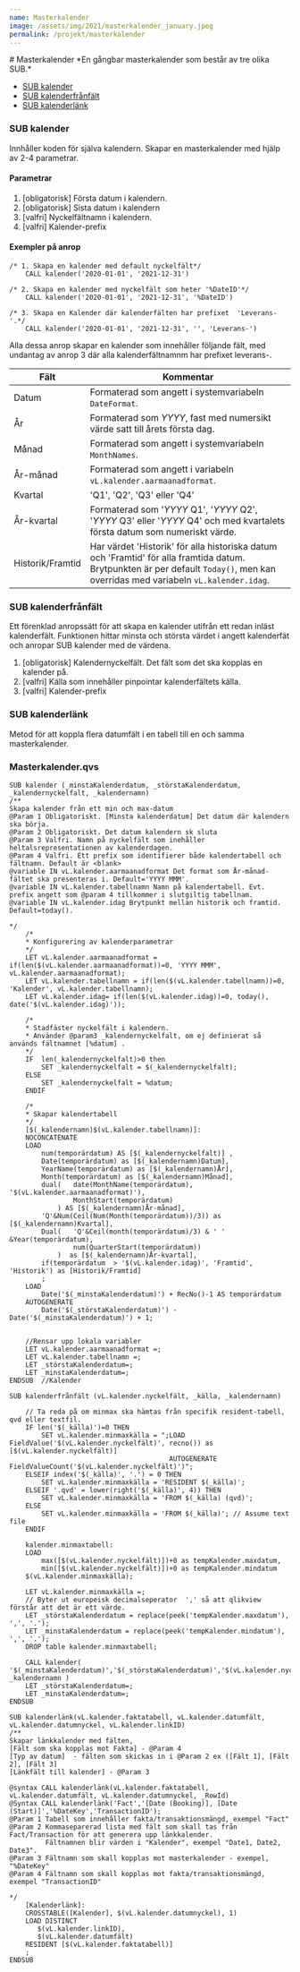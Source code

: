 ```yaml
---
name: Masterkalender
image: /assets/img/2021/masterkalender_january.jpeg
permalink: /projekt/masterkalender
---
```

<a class="qlik-icon-edit-script"/>
# <a class="qicon-calendar"/> Masterkalender
*En gångbar masterkalender som består av tre olika SUB.*

* [SUB kalender](#sub-kalender) 
* [SUB kalenderfrånfält](#sub-kalenderfrånfält)
* [SUB kalenderlänk](#sub-kalenderlänk)

### SUB kalender
Innhåller koden för själva kalendern. Skapar en masterkalender med hjälp av 2-4 parametrar.
   
#### Parametrar
1. [obligatorisk] Första datum i kalendern. 
2. [obligatorisk] Sista datum i kalendern
3. [valfri] Nyckelfältnamn i kalendern.
4. [valfri] Kalender-prefix

#### Exempler på anrop

```qve 
/* 1. Skapa en kalender med default nyckelfält*/	
	CALL kalender('2020-01-01', '2021-12-31')

/* 2. Skapa en kalender med nyckelfält som heter '%DateID'*/ 
	CALL kalender('2020-01-01', '2021-12-31', '%DateID')

/* 3. Skapa en Kalender där kalenderfälten har prefixet  'Leverans-'.*/ 
	CALL kalender('2020-01-01', '2021-12-31', '', 'Leverans-')
```

Alla dessa anrop skapar en kalender som innehåller följande fält, med undantag av anrop 3 där alla kalenderfältnamnm har prefixet leverans-. 

| Fält            | Kommentar|
| --------------- | ----------|
| Datum           | Formaterad som angett i systemvariabeln `DateFormat`.
| År              | Formaterad som _YYYY_, fast med numersikt värde satt till årets första dag.|
| Månad           | Formaterad som angett i systemvariabeln `MonthNames`.
| År-månad        | Formaterad som angett i variabeln `vL.kalender.aarmaanadformat`.
| Kvartal         | 'Q1', 'Q2', 'Q3' eller 'Q4'
| År-kvartal      | Formaterad som '_YYYY_ Q1', '_YYYY_ Q2', '_YYYY_ Q3' eller '_YYYY_ Q4' och med kvartalets första datum som numeriskt värde.|
| Historik/Framtid| Har värdet 'Historik' för alla historiska datum och  'Framtid' för alla framtida datum. Brytpunkten är per default `Today()`, men kan overridas med variabeln `vL.kalender.idag`.

### SUB kalenderfrånfält
Ett förenklad anropssätt för att skapa en kalender utifrån ett redan inläst kalenderfält. Funktionen hittar minsta och största värdet i angett kalenderfät och anropar SUB kalender med de värdena.

1. [obligatorisk] Kalendernyckelfält. Det fält som det ska kopplas en kalender på.
2. [valfri] Källa som innehåller pinpointar kalenderfältets källa. 
4. [valfri] Kalender-prefix




### SUB kalenderlänk
Metod för att koppla flera datumfält i en tabell till en och samma masterkalender. 

### Masterkalender.qvs

```qvs
SUB kalender (_minstaKalenderdatum, _störstaKalenderdatum, _kalendernyckelfalt, _kalendernamn)
/**
Skapa kalender från ett min och max-datum
@Param 1 Obligatoriskt. [Minsta kalenderdatum] Det datum där kalendern ska börja.
@Param 2 Obligatoriskt. Det datum kalendern sk sluta
@Param 3 Valfri. Namn på nyckelfält som inehåller heltalsrepresentationen av kalenderdagen.
@Param 4 Valfri. Ett prefix som identifierer både kalendertabell och fältnamn. Default är <blank>
@variable IN vL.kalender.aarmaanadformat Det format som År-månad-fältet ska presenteras i. Default='YYYY MMM'.
@variable IN vL.kalender.tabellnamn Namn på kalendertabell. Evt. prefix angett som @param 4 tillkommer i slutgiltig tabellnam.
@variable IN vL.kalender.idag Brytpunkt mellan historik och framtid.  Default=today().

*/
	/*
	* Konfigurering av kalenderparametrar
	*/
	LET vL.kalender.aarmaanadformat = if(len($(vL.kalender.aarmaanadformat))=0, 'YYYY MMM', vL.kalender.aarmaanadformat);
	LET vL.kalender.tabellnamn = if(len($(vL.kalender.tabellnamn))=0, 'Kalender', vL.kalender.tabellnamn);
	LET vL.kalender.idag= if(len($(vL.kalender.idag))=0, today(), date('$(vL.kalender.idag)'));

	/*
	* Stadfäster nyckelfält i kalendern. 
	* Använder @param3 _kalendernyckelfalt, om ej definierat så används fältnamnet [%datum] .
	*/
	IF 	len(_kalendernyckelfalt)>0 then
		SET _kalendernyckelfalt = $(_kalendernyckelfalt);
	ELSE
		SET _kalendernyckelfalt = %datum;
	ENDIF 
	
	/* 
	* Skapar kalendertabell
	*/
	[$(_kalendernamn)$(vL.kalender.tabellnamn)]:
	NOCONCATENATE
	LOAD
		num(temporärdatum) AS [$(_kalendernyckelfalt)] ,
		Date(temporärdatum) as [$(_kalendernamn)Datum],
		YearName(temporärdatum) as [$(_kalendernamn)År],
		Month(temporärdatum) as [$(_kalendernamn)Månad],
		dual(	date(MonthName(temporärdatum), '$(vL.kalender.aarmaanadformat)'),
				MonthStart(temporärdatum)
			) AS [$(_kalendernamn)År-månad],
		'Q'&Num(Ceil(Num(Month(temporärdatum))/3)) as [$(_kalendernamn)Kvartal],
		Dual(	'Q'&Ceil(month(temporärdatum)/3) & ' ' &Year(temporärdatum), 
				num(QuarterStart(temporärdatum))
			)  as [$(_kalendernamn)År-kvartal],
		if(temporärdatum  > '$(vL.kalender.idag)', 'Framtid', 'Historik') as [Historik/Framtid]
		;
	LOAD
		Date('$(_minstaKalenderdatum)') + RecNo()-1 AS temporärdatum
	AUTOGENERATE
		Date('$(_störstaKalenderdatum)') - Date('$(_minstaKalenderdatum)') + 1;


	//Rensar upp lokala variabler
	LET vL.kalender.aarmaanadformat =;
	LET vL.kalender.tabellnamn =;
	LET _störstaKalenderdatum=;
	LET _minstaKalenderdatum=;
ENDSUB  //Kalender

SUB kalenderfrånfält (vL.kalender.nyckelfält, _källa, _kalendernamn)

	// Ta reda på om minmax ska hämtas från specifik resident-tabell, qvd eller textfil.
	IF len('$(_källa)')=0 THEN
		SET vL.kalender.minmaxkälla = ";LOAD FieldValue('$(vL.kalender.nyckelfält)', recno()) as [$(vL.kalender.nyckelfält)] 
										AUTOGENERATE FieldValueCount('$(vL.kalender.nyckelfält)')";
	ELSEIF index('$(_källa)', '.') = 0 THEN
		SET vL.kalender.minmaxkälla = 'RESIDENT $(_källa)';
	ELSEIF '.qvd' = lower(right('$(_källa)', 4)) THEN
		SET vL.kalender.minmaxkälla = 'FROM $(_källa) (qvd)';
	ELSE
		SET vL.kalender.minmaxkälla = 'FROM $(_källa)';	// Assume text file
	ENDIF

	kalender.minmaxtabell:
	LOAD
		max([$(vL.kalender.nyckelfält)])+0 as tempKalender.maxdatum,
		min([$(vL.kalender.nyckelfält)])+0 as tempKalender.mindatum	
	$(vL.kalender.minmaxkälla);

	LET vL.kalender.minmaxkälla =;
	// Byter ut europeisk decimalseperator  ',' så att qlikview förstår att det är ett värde.
	LET _störstaKalenderdatum = replace(peek('tempKalender.maxdatum'), ',', '.');
	LET _minstaKalenderdatum = replace(peek('tempKalender.mindatum'), ',', '.');
	DROP table kalender.minmaxtabell;

	CALL kalender( '$(_minstaKalenderdatum)','$(_störstaKalenderdatum)','$(vL.kalender.nyckelfält)', _kalendernamn )
	LET _störstaKalenderdatum=;
	LET _minstaKalenderdatum=;
ENDSUB

SUB kalenderlänk(vL.kalender.faktatabell, vL.kalender.datumfält, vL.kalender.datumnyckel, vL.kalender.linkID)
/**
Skapar länkkalender med fälten, 
[Fält som ska kopplas mot Fakta] - @Param 4
[Typ av datum] 	- fälten som skickas in i @Param 2 ex ([Fält 1], [Fält 2], [Fält 3]
[Länkfält till kalender] - @Param 3

@syntax CALL kalenderlänk(vL.kalender.faktatabell, vL.kalender.datumfält, vL.kalender.datumnyckel, _RowId)
@Syntax CALL kalenderlänk('Fact','[Date (Booking)], [Date (Start)]','%DateKey','TransactionID');
@Param 1 Tabell som innehåller fakta/transaktionsmängd, exempel "Fact"
@Param 2 Kommaseparerad lista med fält som skall tas från Fact/Transaction för att generera upp länkkalender. 
		 Fältnamnen blir värden i "Kalender", exempel "Date1, Date2, Date3".
@Param 3 Fältnamn som skall kopplas mot masterkalender - exempel, "%DateKey"
@Param 4 Fältnamn som skall kopplas mot fakta/transaktionsmängd, exempel "TransactionID"

*/
    [Kalenderlänk]:
    CROSSTABLE([Kalender], $(vL.kalender.datumnyckel), 1)
    LOAD DISTINCT
       $(vL.kalender.linkID),
       $(vL.kalender.datumfält)
    RESIDENT [$(vL.kalender.faktatabell)]
    ;
ENDSUB
```